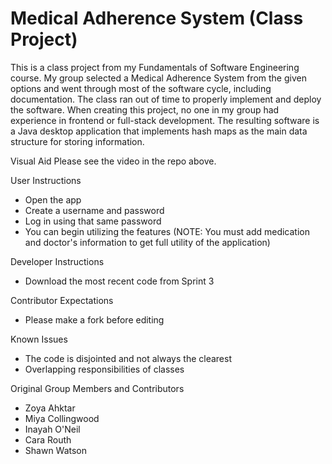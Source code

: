 # Medical Adherence System (Class Project)

This is a class project from my Fundamentals of Software Engineering course. My group selected a Medical Adherence System from the given options and went through most of the software cycle, including documentation. The class ran out of time to properly implement and deploy the software. When creating this project, no one in my group had experience in frontend or full-stack development. The resulting software is a Java desktop application that implements hash maps as the main data structure for storing information.

Visual Aid
Please see the video in the repo above.

User Instructions
- Open the app
- Create a username and password
- Log in using that same password
- You can begin utilizing the features (NOTE: You must add medication and doctor's information to get full utility of the application)

Developer Instructions
- Download the most recent code from Sprint 3

Contributor Expectations
- Please make a fork before editing

Known Issues
- The code is disjointed and not always the clearest
- Overlapping responsibilities of classes

Original Group Members and Contributors
- Zoya Ahktar
- Miya Collingwood
- Inayah O'Neil
- Cara Routh
- Shawn Watson
